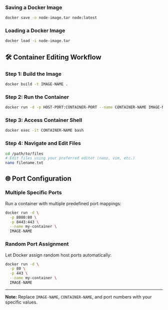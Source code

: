 ### Saving a Docker Image
```bash
docker save -o node-image.tar node:latest
```

### Loading a Docker Image
```bash
docker load -i node-image.tar
```

## 🛠️ Container Editing Workflow

### Step 1: Build the Image
```bash
docker build -t IMAGE-NAME .
```

### Step 2: Run the Container
```bash
docker run -d -p HOST-PORT:CONTAINER-PORT --name CONTAINER-NAME IMAGE-NAME
```

### Step 3: Access Container Shell
```bash
docker exec -it CONTAINER-NAME bash
```

### Step 4: Navigate and Edit Files
```bash
cd /path/to/files
# Edit files using your preferred editor (nano, vim, etc.)
nano filename.txt
```

## 🌐 Port Configuration 

### Multiple Specific Ports
Run a container with multiple predefined port mappings:
```bash
docker run -d \
  -p 8080:80 \
  -p 8443:443 \
  --name my-container \
  IMAGE-NAME
```

### Random Port Assignment
Let Docker assign random host ports automatically:
```bash
docker run -d \
  -p 80 \
  -p 443 \
  --name my-container \
  IMAGE-NAME
```


---
**Note:** Replace `IMAGE-NAME`, `CONTAINER-NAME`, and port numbers with your specific values.
